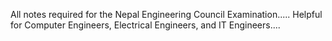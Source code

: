 All notes required for the Nepal Engineering Council Examination.....
Helpful for Computer Engineers, Electrical Engineers, and IT Engineers....
